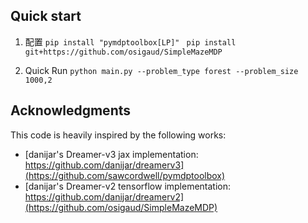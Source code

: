 ## Quick start 
1. 配置
``` pip install "pymdptoolbox[LP]" ```
``` pip install git+https://github.com/osigaud/SimpleMazeMDP```

2. Quick Run
```python main.py --problem_type forest --problem_size 1000,2```

## Acknowledgments
This code is heavily inspired by the following works:
- [danijar's Dreamer-v3 jax implementation: https://github.com/danijar/dreamerv3](https://github.com/sawcordwell/pymdptoolbox)
- [danijar's Dreamer-v2 tensorflow implementation: https://github.com/danijar/dreamerv2](https://github.com/osigaud/SimpleMazeMDP)

